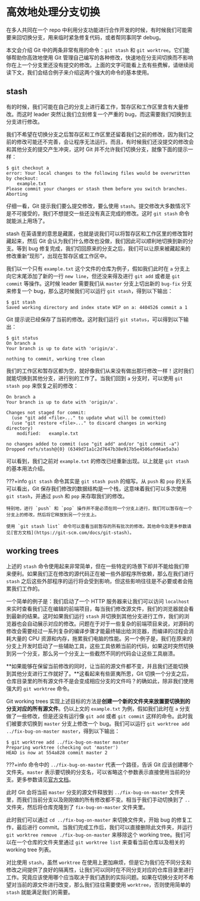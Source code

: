 # 高效地处理分支切换

在多人共同在一个 repo 中利用分支功能进行合作开发的时候，有时候我们可能需要来回切换分支，用来临时紧急修复代码，或者帮同事同学 debug。

本文会介绍 Git 中的两条非常有用的命令：`git stash` 和 `git worktree`。它们能够帮助你高效地使用 Git 管理自己编写的各种修改，快速地在分支间切换而不影响你在上一个分支里还没有提交的修改。上面的文字可能看上去有些费解，请继续阅读下文，我们会结合例子来介绍这两个强大的命令的基本使用。

## stash

有的时候，我们可能在自己的分支上进行着工作，暂存区和工作区里含有大量修改。而这时 leader 突然让我们立刻修复一个严重的 bug，而这需要我们切换到主分支进行修改。

我们不希望在切换分支之后暂存区和工作区里还留着我们之前的修改，因为我们之前的修改可能还不完善，会让程序无法运行。而且，有时候我们还没提交的修改会和其他分支的提交产生冲突，这时 Git 并不允许我们切换分支，就像下面的提示一样：

``` hl_lines="4"
$ git checkout a
error: Your local changes to the following files would be overwritten by checkout:
	example.txt
Please commit your changes or stash them before you switch branches.
Aborting
```

仔细一看，Git 提示我们要么提交修改，要么使用 `stash`。提交修改大多数情况下是不可接受的，我们不想提交一些还没有真正完成的修改。这时 `git stash` 命令就能派上用场了。

stash 在英语里的意思是藏匿，也就是说我们可以将暂存区和工作区里的修改暂时藏起来，然后 Git 会认为我们什么修改也没做，我们因此可以顺利地切换到新的分支。等到 bug 修复完成，我们切回原来的分支之后，我们可以让原来被藏起来的修改重新“现形”，出现在暂存区或工作区中。

我们以一个只有 `example.txt` 这个文件的仓库为例子，假如我们此时在 `a` 分支上向它末尾添加了新的一行 `new line`，但还没来得及进行 `git add` 或者是 `git commit` 等操作。这时候 leader 需要我们从 `master` 分支上切出新的 `bug-fix` 分支来修复一个 bug，那么这时候我们可以运行 `git stash`，得到以下输出：

```
$ git stash
Saved working directory and index state WIP on a: 4404526 commit a 1
```

Git 提示说已经保存了当前的修改。这时我们运行 `git status`，可以得到以下输出：

```
$ git status
On branch a
Your branch is up to date with 'origin/a'.

nothing to commit, working tree clean
```

我们的工作区和暂存区都为空，就好像我们从来没有做出那行修改一样！这时我们就能切换到其他分支，进行别的工作了。当我们回到 `a` 分支时，可以使用 `git stash pop` 来恢复之前的修改：

```
On branch a
Your branch is up to date with 'origin/a'.

Changes not staged for commit:
  (use "git add <file>..." to update what will be committed)
  (use "git restore <file>..." to discard changes in working directory)
	modified:   example.txt

no changes added to commit (use "git add" and/or "git commit -a")
Dropped refs/stash@{0} (6349d71a1c2d7647b38e917b5e4506afd4ae5a3a)
```

可以看到，我们之前对 `example.txt` 的修改已经重新出现。以上就是 `git stash` 的基本用法介绍。

???+info
    `git stash` 命令其实是 `git stash push` 的缩写。从 `push` 和 `pop` 的关系可以看出，Git 保存我们修改的数据结构是一个栈，这意味着我们可以多次使用 `git stash`，并通过 `push` 和 `pop` 来存取我们的修改。

    特别地，进行 `push` 和 `pop` 操作并不是必须在同一个分支上进行，我们可以暂存在一个分支上的修改，然后将它释放到另一个分支上。

    使用 `git stash list` 命令可以查看当前暂存的所有批次的修改。其他命令及更多参数请见[官方文档](https://git-scm.com/docs/git-stash)。

## working trees

上述的 `stash` 命令使用起来非常简单，但在一些特定的场景下却并不能给我们带来便利。如果我们正在修改的源代码正在被一些外部程序所依赖，那么在我们进行 `stash` 之后这些外部程序的运行将会受到影响，但这些影响往往是不必要或者会拖累我们工作的。

一个简单的例子是：我们启动了一个 HTTP 服务器来让我们可以访问 `localhost` 来实时查看我们正在编辑的前端项目，每当我们修改源文件，我们的浏览器就会看到最新的结果。这时如果我们运行 `stash` 并切换到其他分支进行工作，我们的浏览器也会自动展示对应的修改。问题在于对于一些复杂的前端项目来说，对源码的修改会需要经过一系列复杂的编译步骤才能最终输出给浏览器，而编译的过程会消耗大量的 CPU 资源和内存，拖累我们电脑的性能。另一个例子是，我们在原来的分支上开发时启动了一些辅助工具，这些工具依赖当前的代码，如果这时突然切换到另一个分支，那么另一个分支上一些截然不同的代码会让这些工具崩溃。

**如果能够在保留当前修改的同时，让当前的源文件都不变，并且我们还能切换到其他分支进行工作就好了。**这看起来有些匪夷所思，Git 切换一个分支之后，仓库目录里的所有源文件不是会变成相应分支的文件吗？的确如此，除非我们使用强大的 `git worktree` 命令。

Git working trees 实现上述目标的方法是**创建一个新的文件夹来放置要切换到的分支对应的所有源文件**。仍以上文的 `example.txt` 为例，假如我们此时在 `a` 分支做了一些修改，但是还没有运行像 `git add` 或者 `git commit` 这样的命令。此时我们被要求切换到 `master` 分支上修改一个 bug。我们可以运行 `git worktree add ../fix-bug-on-master master`，得到以下输出：

```
$ git worktree add ../fix-bug-on-master master 
Preparing worktree (checking out 'master')
HEAD is now at 554a828 commit master 2
```

???+info
    命令中的 `../fix-bug-on-master` 代表一个路径，告诉 Git 应该创建哪个文件夹。`master` 表示要切换的分支名，可以省略这个参数表示直接使用当前的分支。更多参数请见[官方文档](https://git-scm.com/docs/git-worktree)。

此时 Git 会将当前 `master` 分支的源文件释放到 `../fix-bug-on-master` 文件夹里，而我们当前分支以及刚刚做的所有修改都不变。相当于我们手动切换到了 `..` 文件夹，然后将仓库克隆到了 `fix-bug-on-master` 文件夹里。

此时我们可以通过 `cd ../fix-bug-on-master` 来切换文件夹，开始 bug 的修复工作，最后进行 commit。当我们完成工作后，我们可以直接删除此文件夹，并运行 `git worktree remove ./fix-bug-on-master` 来移除这个 working tree。我们可以在一个仓库的文件夹里通过 `git worktree list` 来查看当前仓库以及相关的 working tree 列表。

对比使用 `stash`，虽然 `worktree` 在使用上更加麻烦，但是它为我们在不同分支和修改之间提供了良好的隔离性，让我们可以同时在不同分支对应的仓库目录里进行工作。究竟应该使用哪个应当取决于我们遇到的实际问题。如果在切换分支时不希望对当前的源文件进行改变，那么我们往往需要使用 `worktree`，否则使用简单的 `stash` 就能满足我们的需要。
